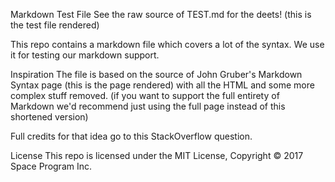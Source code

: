 Markdown Test File
See the raw source of TEST.md for the deets! (this is the test file rendered)

This repo contains a markdown file which covers a lot of the syntax. We use it for testing our markdown support.

Inspiration
The file is based on the source of John Gruber's Markdown Syntax page (this is the page rendered) with all the HTML and some more complex stuff removed. (if you want to support the full entirety of Markdown we'd recommend just using the full page instead of this shortened version)

Full credits for that idea go to this StackOverflow question.

License
This repo is licensed under the MIT License, Copyright © 2017 Space Program Inc.
